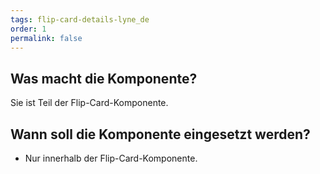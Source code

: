 ```yaml
---
tags: flip-card-details-lyne_de
order: 1
permalink: false
---
```


## Was macht die Komponente?
Sie ist Teil der Flip-Card-Komponente.

## Wann soll die Komponente eingesetzt werden?
* Nur innerhalb der Flip-Card-Komponente.

